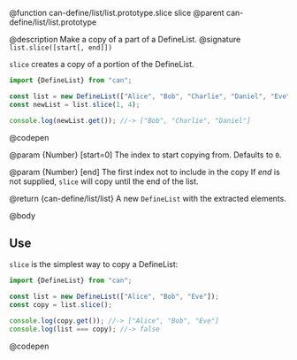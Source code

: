 @function can-define/list/list.prototype.slice slice
@parent can-define/list/list.prototype

@description Make a copy of a part of a DefineList.
@signature `list.slice([start[, end]])`

  `slice` creates a copy of a portion of the DefineList.

  ```js
  import {DefineList} from "can";

  const list = new DefineList(["Alice", "Bob", "Charlie", "Daniel", "Eve"]);
  const newList = list.slice(1, 4);

  console.log(newList.get()); //-> ["Bob", "Charlie", "Daniel"]
  ```
  @codepen

  @param {Number} [start=0] The index to start copying from. Defaults to `0`.

  @param {Number} [end] The first index not to include in the copy
  If _end_ is not supplied, `slice` will copy until the end of the list.

  @return {can-define/list/list} A new `DefineList` with the extracted elements.

@body

## Use

`slice` is the simplest way to copy a DefineList:

```js
import {DefineList} from "can";

const list = new DefineList(["Alice", "Bob", "Eve"]);
const copy = list.slice();

console.log(copy.get()); //-> ["Alice", "Bob", "Eve"]
console.log(list === copy); //-> false
```
@codepen
